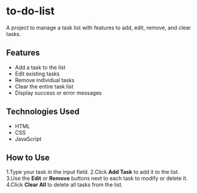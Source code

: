 
# to-do-list

A project to manage a task list with features to add, edit, remove, and clear tasks.

## Features

- Add a task to the list
- Edit existing tasks
- Remove individual tasks
- Clear the entire task list
- Display success or error messages

## Technologies Used

- HTML
- CSS 
- JavaScript 

## How to Use

1.Type your task in the input field.
2.Click **Add Task** to add it to the list.
3.Use the **Edit** or **Remove** buttons next to each task to modify or delete it.
4.Click **Clear All** to delete all tasks from the list.

